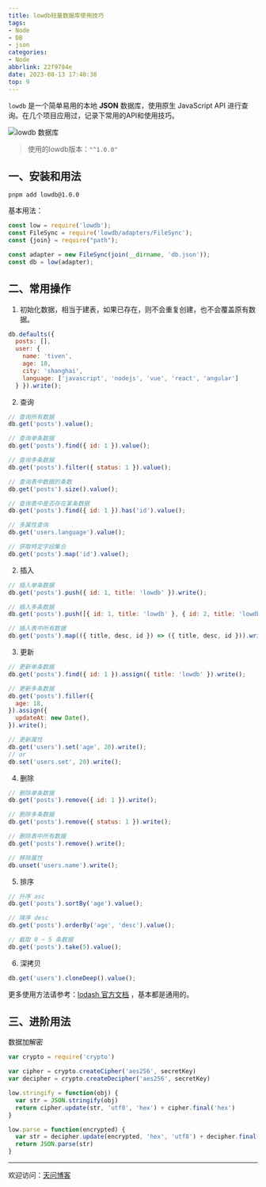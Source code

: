 ```yaml
---
title: lowdb轻量数据库使用技巧
tags:
- Node
- DB
- json
categories:
- Node
abbrlink: 22f9784e
date: 2023-08-13 17:40:38
top: 9
---
```


`lowdb` 是一个简单易用的本地 **JSON** 数据库，使用原生 JavaScript API 进行查询。在几个项目应用过，记录下常用的API和使用技巧。

![lowdb 数据库](https://tiven.cn/static/img/lowdb-01-TlIJDAmg.jpg)

[//]: # (<!-- more -->)

> 使用的lowdb版本：`"^1.0.0"`

## 一、安装和用法

```shell
pnpm add lowdb@1.0.0
```

基本用法：

```js
const low = require('lowdb');
const FileSync = require('lowdb/adapters/FileSync');
const {join} = require("path");

const adapter = new FileSync(join(__dirname, 'db.json'));
const db = low(adapter);
```

## 二、常用操作

1. 初始化数据，相当于建表，如果已存在，则不会重复创建，也不会覆盖原有数据。

```js
db.defaults({ 
  posts: [], 
  user: {
    name: 'tiven',
    age: 18,
    city: 'shanghai',
    language: ['javascript', 'nodejs', 'vue', 'react', 'angular']
  } }).write();
```

2. 查询

```js
// 查询所有数据
db.get('posts').value();

// 查询单条数据
db.get('posts').find({ id: 1 }).value();

// 查询多条数据
db.get('posts').filter({ status: 1 }).value();

// 查询表中数据的条数
db.get('posts').size().value();

// 查询表中是否存在某条数据
db.get('posts').find({ id: 1 }).has('id').value();

// 多属性查询
db.get('users.language').value();

// 获取特定字段集合
db.get('posts').map('id').value();
```

2. 插入

```js
// 插入单条数据
db.get('posts').push({ id: 1, title: 'lowdb' }).write();

// 插入多条数据
db.get('posts').push([{ id: 1, title: 'lowdb' }, { id: 2, title: 'lowdb' }]).write();

// 插入表中所有数据
db.get('posts').map(({ title, desc, id }) => ({ title, desc, id })).write();
```

3. 更新

```js
// 更新单条数据
db.get('posts').find({ id: 1 }).assign({ title: 'lowdb' }).write();

// 更新多条数据
db.get('posts').filler({
  age: 18,
}).assign({
  updateAt: new Date(),
}).write();

// 更新属性
db.get('users').set('age', 20).write();
// or
db.set('users.set', 20).write();
```

4. 删除

```js
// 删除单条数据
db.get('posts').remove({ id: 1 }).write();

// 删除多条数据
db.get('posts').remove({ status: 1 }).write();

// 删除表中所有数据
db.get('posts').remove().write();

// 移除属性
db.unset('users.name').write();
```

5. 排序

```js
// 升序 asc 
db.get('posts').sortBy('age').value();

// 降序 desc
db.get('posts').orderBy('age', 'desc').value();

// 截取 0 ~ 5 条数据
db.get('posts').take(5).value();
```

6. 深拷贝

```js
db.get('users').cloneDeep().value();
```

更多使用方法请参考：[lodash 官方文档](https://www.lodashjs.com/ "lodash 官方文档") ，基本都是通用的。

## 三、进阶用法

数据加解密

```js
var crypto = require('crypto')

var cipher = crypto.createCipher('aes256', secretKey)
var decipher = crypto.createDecipher('aes256', secretKey)

low.stringify = function(obj) {
  var str = JSON.stringify(obj)
  return cipher.update(str, 'utf8', 'hex') + cipher.final('hex')
}

low.parse = function(encrypted) {
  var str = decipher.update(encrypted, 'hex', 'utf8') + decipher.final('utf8')
  return JSON.parse(str)
}
```

---

欢迎访问：[天问博客](https://tiven.cn/p/22f9784e/ "天问博客-专注于大前端技术")

